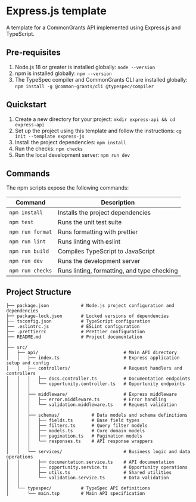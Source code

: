 # Express.js template

A template for a CommonGrants API implemented using Express.js and TypeScript.

## Pre-requisites

1. Node.js 18 or greater is installed globally: `node --version`
2. npm is installed globally: `npm --version`   
3. The TypeSpec compiler and CommonGrants CLI are installed globally: `npm install -g @common-grants/cli @typespec/compiler`

## Quickstart

1. Create a new directory for your project: `mkdir express-api && cd express-api`
2. Set up the project using this template and follow the instructions: `cg init --template express-js`
3. Install the project dependencies: `npm install`
4. Run the checks: `npm checks`
5. Run the local development server: `npm run dev`

## Commands

The npm scripts expose the following commands:

| Command          | Description                                 |
| ---------------- | ------------------------------------------- |
| `npm install`    | Installs the project dependencies           |
| `npm test`       | Runs the unit test suite                    |
| `npm run format` | Runs formatting with prettier               |
| `npm run lint`   | Runs linting with eslint                    |
| `npm run build`  | Compiles TypeScript to JavaScript           |
| `npm run dev`    | Runs the development server                 |
| `npm run checks` | Runs linting, formatting, and type checking |

## Project Structure

```
├── package.json            # Node.js project configuration and dependencies
├── package-lock.json       # Locked versions of dependencies
├── tsconfig.json           # TypeScript configuration
├── .eslintrc.js            # ESLint configuration
├── .prettierrc             # Prettier configuration
├── README.md               # Project documentation
│
├── src/
│   ├── api/                                # Main API directory
│   │   ├── index.ts                        # Express application setup and config
│   │   ├── controllers/                    # Request handlers and controllers
│   │   │   ├── docs.controller.ts          # Documentation endpoints
│   │   │   └── opportunity.controller.ts   # Opportunity endpoints
│   │   │
│   │   ├── middleware/                     # Express middleware
│   │   │   ├── error.middleware.ts         # Error handling
│   │   │   └── validation.middleware.ts    # Request validation
│   │   │
│   │   ├── schemas/            # Data models and schema definitions
│   │   │   ├── fields.ts       # Base field types
│   │   │   ├── filters.ts      # Query filter models
│   │   │   ├── models.ts       # Core domain models
│   │   │   ├── pagination.ts   # Pagination models
│   │   │   └── responses.ts    # API response wrappers
│   │   │
│   │   └── services/                       # Business logic and data operations
│   │       ├── documentation.service.ts    # API documentation
│   │       ├── opportunity.service.ts      # Opportunity operations
│   │       ├── utils.ts                    # Shared utilities
│   │       └── validation.service.ts       # Data validation
│   │
│   └── typespec/           # TypeSpec API definitions
│       └── main.tsp        # Main API specification
```
